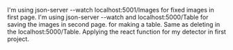 I'm using json-server --watch localhost:5001/Images for fixed images in first page.
I'm using json-server --watch and localhost:5000/Table for saving the images in second page. for making a table.
Same as deleting in the localhost:5000/Table.
Applying the react function for my detector in first project.

